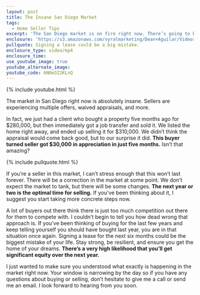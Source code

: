 ```yaml
---
layout: post
title: The Insane San Diego Market
tags:
  - Home Seller Tips
excerpt: 'The San Diego market is on fire right now. There’s going to be a correction at some point, but until then things are looking good for sellers.'
enclosure: 'https://s3.amazonaws.com/vyralmarketing/Dean+Aguilar/Videos/2017/The+Insane+San+Diego+Market+-+San+Diego+Real+Estate+Agent.mp4'
pullquote: Signing a lease could be a big mistake.
enclosure_type: video/mp4
enclosure_time:
use_youtube_image: true
youtube_alternate_image:
youtube_code: 6N0m3Z2KLnQ
---
```



{% include youtube.html %}

The market in San Diego right now is absolutely insane. Sellers are experiencing multiple offers, waived appraisals, and more.&nbsp;

In fact, we just had a client who bought a property five months ago for $280,000, but then immediately got a job transfer and sold it. We listed the home right away, and ended up selling it for $310,000. We didn’t think the appraisal would come back good, but to our surprise it did. **This buyer turned seller got $30,000 in appreciation in just five months.** Isn’t that amazing?

{% include pullquote.html %}

If you’re a seller in this market, I can’t stress enough that this won’t last forever. There will be a correction in the market at some point. We don’t expect the market to tank, but there will be some changes. **The next year or two is the optimal time for selling.** If you’ve been thinking about it, I suggest you start taking more concrete steps now.

A lot of buyers out there think there is just too much competition out there for them to compete with. I couldn’t begin to tell you how dead wrong that approach is. If you’ve been thinking of buying for the last few years and keep telling yourself you should have bought last year, you are in that situation once again. Signing a lease for the next six months could be the biggest mistake of your life. Stay strong, be resilient, and ensure you get the home of your dreams. **There’s a very high likelihood that you’ll get significant equity over the next year.**

I just wanted to make sure you understood what exactly is happening in the market right now. Your window is narrowing by the day so if you have any questions about buying or selling, don’t hesitate to give me a call or send me an email. I look forward to hearing from you soon.